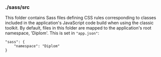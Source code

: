 ### ./sass/src

This folder contains Sass files defining CSS rules corresponding to classes
included in the application's JavaScript code build when using the classic toolkit.
By default, files in this folder are mapped to the application's root namespace, 'Diplom'.
This is set in `"app.json"`:

    "sass": {
        "namespace": "Diplom"
    }
